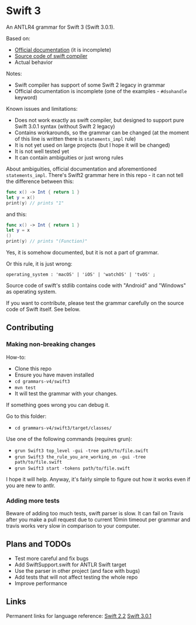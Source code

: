 # Swift 3

An ANTLR4 grammar for Swift 3 (Swift 3.0.1).

Based on:

* [Official documentation](https://developer.apple.com/library/content/documentation/Swift/Conceptual/Swift_Programming_Language/zzSummaryOfTheGrammar.html) (it is incomplete)
* [Source code of swift compiler](https://github.com/apple/swift)
* Actual behavior

Notes:

* Swift compiler has support of some Swift 2 legacy in grammar
* Official documentation is incomplete (one of the examples - `#dsohandle` keyword)

Known issues and limitations:

* Does not work exactly as swift compiler, but designed to support pure Swift 3.0.1 syntax (without Swift 2 legacy)
* Contains workarounds, so the grammar can be changed (at the moment of this line is written there is `statements_impl` rule)
* It is not yet used on large projects (but I hope it will be changed)
* It is not well tested yet
* It can contain ambiguities or just wrong rules

About ambiguities, official documentation and aforementioned `statements_impl`. There's Swift2 grammar here in this repo - it can not tell the difference between this:

```Swift
func x() -> Int { return 1 }
let y = x()
print(y) // prints "1"
```

and this:

```Swift
func x() -> Int { return 1 }
let y = x
()
print(y) // prints "(Function)"
```

Yes, it is somehow documented, but it is not a part of grammar.

Or this rule, it is just wrong:
```
operating_system : 'macOS' | 'iOS' | 'watchOS' | 'tvOS' ;
```

Source code of swift's stdlib contains code with "Android" and "Windows" as operating system.

If you want to contribute, please test the grammar carefully on the source code of Swift itself. See below.

## Contributing

### Making non-breaking changes

How-to:

* Clone this repo
* Ensure you have maven installed
* `cd grammars-v4/swift3`
* `mvn test`
* It will test the grammar with your changes.

If something goes wrong you can debug it.

Go to this folder:

* `cd grammars-v4/swift3/target/classes/`

Use one of the following commands (requires grun):

* `grun Swift3 top_level -gui -tree path/to/file.swift`
* `grun Swift3 the_rule_you_are_working_on -gui -tree path/to/file.swift`
* `grun Swift3 start -tokens path/to/file.swift`

I hope it will help. Anyway, it's fairly simple to figure out how it works even if you are new to antlr.

### Adding more tests

Beware of adding too much tests, swift parser is slow. It can fail on Travis after you make a pull request due to current 10min timeout per grammar and travis works very slow in comparison to your computer.

## Plans and TODOs

* Test more careful and fix bugs
* Add SwiftSupport.swift for ANTLR Swift target
* Use the parser in other project (and face with bugs)
* Add tests that will not affect testing the whole repo
* Improve performance

## Links

Permanent links for language reference:
[Swift 2.2](http://web.archive.org/web/20160423125921/https://developer.apple.com/library/ios/documentation/Swift/Conceptual/Swift_Programming_Language/zzSummaryOfTheGrammar.html)
[Swift 3.0.1](http://web.archive.org/web/20170221054114/https://developer.apple.com/library/content/documentation/Swift/Conceptual/Swift_Programming_Language/zzSummaryOfTheGrammar.html)